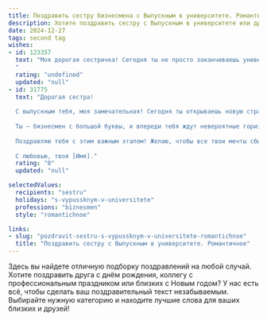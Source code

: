 ```yaml
---
title: Поздравить сестру бизнесмена с Выпускным в университете. Романтичное
description: Хотите поздравить сестру с Выпускным в университете или другим праздником? Наш ИИ создаст незабываемое поздравление, а вы обязательно выделитесь среди других.  
date: 2024-12-27
tags: second tag
wishes:
- id: 123357
  text: "Моя дорогая сестричка! Сегодня ты не просто заканчиваешь университет, ты распахиваешь двери в мир больших свершений, в мир, где ты, будучи настоящим бизнесменом, будешь строить свою империю.  Пусть этот выпускной станет началом твоей удивительной, яркой и успешной истории, полной любви, счастья и невероятных достижений.  Я бесконечно горжусь тобой и верю в твою звезду, которая будет сиять всё ярче и ярче!  С огромной любовью и нежностью поздравляю тебя, моя прекрасная сестра!
  "
  rating: "undefined"
  updated: "null"
- id: 31775
  text: "Дорогая сестра!
  
  С выпускным тебя, моя замечательная! Сегодня ты открываешь новую страницу своей жизни, полную возможностей и свершений. Этот день — результат твоего труда, упорства и мечты о светлом будущем.
  
  Ты — бизнесмен с большой буквы, и впереди тебя ждут невероятные горизонты и достижения. Пусть каждый новый шаг будет смелым, а каждое решение — мудрым. Верь в себя так же, как я верю в тебя, и помни, что даже в самом бурном океане ты найдёшь свой курс и цель.
  
  Поздравляю тебя с этим важным этапом! Желаю, чтобы все твои мечты сбывались, а каждый день приносил вдохновение и радость. Ты — моя гордость, и мне безумно приятно видеть, как ты идёшь к своей цели, светя ярким светом.
  
  С любовью, твоя [Имя]."
  rating: "0"
  updated: "null"

selectedValues:
  recipients: "sestru"
  holidays: "s-vypussknym-v-universitete"
  professions: "biznesmen"
  style: "romantichnoe"

links:
- slug: "pozdravit-sestru-s-vypussknym-v-universitete-romantichnoe"
  title: "Поздравить сестру с Выпускным в университете. Романтичное"
---
```


Здесь вы найдете отличную подборку поздравлений на любой случай. 
Хотите поздравить друга с днём рождения, коллегу с профессиональным праздником или близких с Новым годом? У нас есть всё, чтобы сделать ваш поздравительный текст незабываемым. Выбирайте нужную категорию и находите лучшие слова для ваших близких и друзей!
